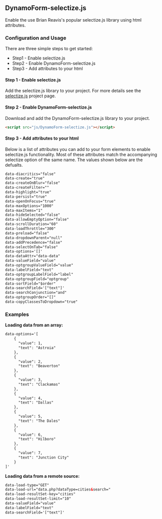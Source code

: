 ## DynamoForm-selectize.js

Enable the use Brian Reavis's popular selectize.js library using html
attributes.

### Configuration and Usage

There are three simple steps to get started:

* Step1 - Enable selectize.js
* Step2 - Enable DynamoForm-selectize.js
* Step3 - Add attributes to your html

#### Step 1 - Enable selectize.js

Add the selectize.js library to your project. For more details see the
[selectize.js](http://brianreavis.github.io/selectize.js/) project page.

#### Step 2 - Enable DynamoForm-selectize.js

Download and add the DynamoForm-selectize.js library to your project.

``` html
<script src="js/DynamoForm-selectize.js"></script>
```

#### Step 3 - Add attributes to your html

Below is a list of attributes you can add to your form elements to enable
selectize.js functionality. Most of these attributes match the accompanying
selectize option of the same name. The values shown below are the defualts.

```html
data-diacritics="false"
data-create="true"
data-createOnBlur="false"
data-createFilter=""
data-highlight="true"
data-persist="true"
data-openOnFocus="true"
data-maxOptions="1000"
data-maxItems="1"
data-hideSelected="false"
data-allowEmptyOption="false"
data-scrollDuration="60"
data-loadThrottle="300"
data-preload="false"
data-dropdownParent="null"
data-addPrecedence="false"
data-selectOnTab="false"
data-options='[]'
data-dataAttr="data-data"
data-valueField="value"
data-optgroupValueField="value"
data-labelField="text"
data-optgroupLabelField="label"
data-optgroupField="optgroup"
data-sortField="$order"
data-searchField='["text"]'
data-searchConjunction="and"
data-optgroupOrder="[]"
data-copyClassesToDropdown="true"
```

### Examples

**Loading data from an array:**

``` html
data-options='[
    {
      "value": 1,
      "text": "Astroia"
    },
    {
      "value": 2,
      "text": "Beaverton"
    },
    {
      "value": 3,
      "text": "Clackamas"
    },
    {
      "value": 4,
      "text": "Dallas"
    },
    {
      "value": 5,
      "text": "The Dales"
    },
    {
      "value": 6,
      "text": "Hilboro"
    },
    {
      "value": 7,
      "text": "Junction City"
    }
]'
```

**Loading data from a remote source:**

``` html
data-load-type="GET"
data-load-url="data.php?dataType=cities&search="
data-load-resultSet-key="cities"
data-load-resultSet-limit="10"
data-valueField="value"
data-labelField="text"
data-searchField='["text"]'
```